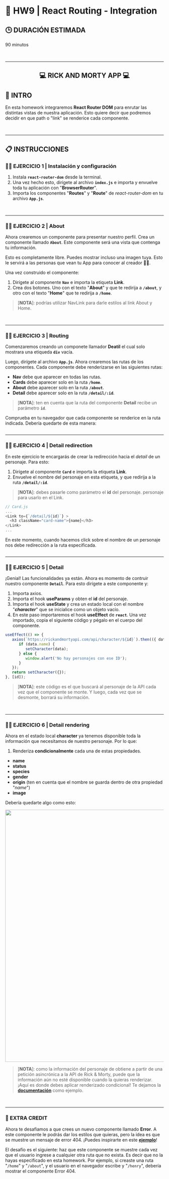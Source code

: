 # **💪 HW9 | React Routing - Integration**

## **🕒 DURACIÓN ESTIMADA**

90 minutos

<br />

---

<div align="center">

## **💻 RICK AND MORTY APP 💻**

</div>

## **📝 INTRO**

En esta homework integraremos **React Router DOM** para enrutar las distintas vistas de nuestra aplicación. Esto quiere decir que podremos decidir en que path o "link" se renderice cada componente.

<br />

---

## **📋 INSTRUCCIONES**

### **👩‍💻 EJERCICIO 1 | Instalación y configuración**

1. Instala **`react-router-dom`** desde la terminal.
2. Una vez hecho esto, dirígete al archivo **`index.js`** e importa y envuelve toda tu aplicación con "**BrowserRouter**".
3. Importa los componentes "**Routes**" y "**Route**" de _react-router-dom_ en tu archivo **`App.js`**.

<br />

---

### **👩‍💻 EJERCICIO 2 | About**

Ahora crearemos un componente para presentar nuestro perfil. Crea un componente llamado **`About`**. Este componente será una vista que contenga tu información.

Esto es completamente libre. Puedes mostrar incluso una imagen tuya. Esto le servirá a las personas que vean tu App para conocer al creador 🚀✨.

Una vez construido el componente:

1. Dirígete al componente **`Nav`** e importa la etiqueta **Link**.
2. Crea dos botones. Uno con el texto "**About**" y que te redirija a **`/about`**, y otro con el texto "**Home**" que te redirija a **`/home`**.

> [**NOTA**]: podrías utilizar NavLink para darle estilos al link About y Home.

<br />

---

### **👩‍💻 EJERCICIO 3 | Routing**

Comenzaremos creando un componete llamador **Deatil** el cual solo mostrara una etiqueda **`div`** vacía.

Luego, dirígete al archivo **`App.js`**. Ahora crearemos las rutas de los componentes. Cada componente debe renderizarse en las siguientes rutas:

-  **Nav** debe que aparecer en todas las rutas.
-  **Cards** debe aparecer solo en la ruta **`/home`**.
-  **About** debe aparecer solo en la ruta **`/about`**.
-  **Detail** debe aparecer solo en la ruta **`/detail/:id`**.

> [**NOTA**]: ten en cuenta que la ruta del componente **Detail** recibe un parámetro **`id`**.

Comprueba en tu navegador que cada componente se renderice en la ruta indicada. Debería quedarte de esta manera:

<img src="./img/rutas.gif" alt="" />

<br />

---

### **👩‍💻 EJERCICIO 4 | Detail redirection**

En este ejercicio te encargarás de crear la redirección hacia el _detail_ de un personaje. Para esto:

1. Dirígete al componente **`Card`** e importa la etiqueta **Link**.
2. Envuelve el nombre del personaje en esta etiqueta, y que redirija a la ruta **`/detail/:id`**.

> [**NOTA**]: debes pasarle como parámetro el **id** del personaje. personaje para usarlo en el Link.

```js
// Card.js
...
<Link to={`/detail/${id}`} >
  <h3 className="card-name">{name}</h3>
</Link>
...
```

En este momento, cuando hacemos click sobre el nombre de un personaje nos debe redirección a la ruta especificada.

<img src="./img/rutaDetail.gif" alt="" />

<br />

---

### **👩‍💻 EJERCICIO 5 | Detail**

¡Genial! Las funcionalidades ya están. Ahora es momento de contruir nuestro componente **`Detail`**. Para esto dirígete a este componente y:

1. Importa axios.
2. Importa el hook **useParams** y obten el **id** del personaje.
3. Importa el hook **useState** y crea un estado local con el nombre "**_character_**" que se inicialice como un objeto vacío.
4. En este paso importaremos el hook **useEffect** de **`react`**. Una vez importado, copia el siguiente código y pégalo en el cuerpo del componente.

```js
useEffect(() => {
   axios(`https://rickandmortyapi.com/api/character/${id}`).then(({ data }) => {
      if (data.name) {
         setCharacter(data);
      } else {
         window.alert('No hay personajes con ese ID');
      }
   });
   return setCharacter({});
}, [id]);
```

> [**NOTA**]: este código es el que buscará al personaje de la API cada vez que el componente se monte. Y luego, cada vez que se desmonte, borrará su información.

<br />

---

### **👩‍💻 EJERCICIO 6 | Detail rendering**

Ahora en el estado local **character** ya tenemos disponible toda la información que necesitamos de nuestro personaje. Por lo que:

1. Renderiza **condicionalmente** cada una de estas propiedades.

-  **name**
-  **status**
-  **species**
-  **gender**
-  **origin** (ten en cuenta que el nombre se guarda dentro de otra propiedad "_name_")
-  **image**

Debería quedarte algo como esto:

<img src="./img/final_detail.png" width='800px'/>

<br />

> [**NOTA**]: como la información del personaje de obtiene a partir de una petición asincrónica a la API de Rick & Morty, puede que la información aún no esté disponible cuando la quieras renderizar. ¡Aquí es donde debes aplicar renderizado condicional! Te dejamos la [**documentación**](https://reactjs.org/docs/conditional-rendering.html#:~:text=Conditional%20rendering%20in%20React%20works,the%20UI%20to%20match%20them.&text=This%20example%20renders%20a%20different,the%20value%20of%20isLoggedIn%20prop.) como ejemplo.

<br />

---

### **📌 EXTRA CREDIT**

Ahora te desafiamos a que crees un nuevo componente llamado **Error**. A este componente le podrás dar los estilos que quieras, pero la idea es que se muestre un mensaje de error 404. ¡Puedes inspirarte en este [**ejemplo**](https://github.com/errroorrxd)!

El desafío es el siguiente: haz que este componente se muestre cada vez que el usuario ingrese a cualquier otra ruta que no exista. Es decir que no la hayas especificado en esta homework. Por ejemplo, si creaste una ruta "`/home`" y "`/about`", y el usuario en el navegador escribe y "`/henry`", debería mostrar el componente Error 404.
